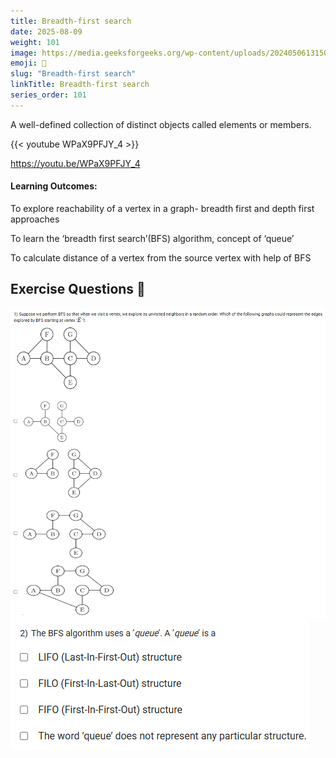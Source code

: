```yaml
---
title: Breadth-first search      
date: 2025-08-09
weight: 101
image: https://media.geeksforgeeks.org/wp-content/uploads/20240506131502/Introduction-to-Graphs.webp
emoji: 🧮
slug: "Breadth-first search"
linkTitle: Breadth-first search
series_order: 101
---
```


A well-defined collection of distinct objects called elements or members.

{{< youtube WPaX9PFJY_4 >}}

https://youtu.be/WPaX9PFJY_4

#### Learning Outcomes:

To explore reachability of a vertex in a graph- breadth first and depth first approaches

To learn the ‘breadth first search’(BFS) algorithm, concept of ‘queue’

To calculate distance of a vertex from the source vertex with help of BFS


## Exercise Questions 🧠

![alt text](image.png)
![alt text](image-1.png)



